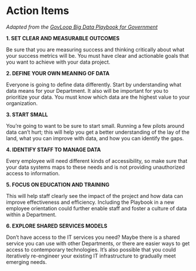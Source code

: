 # Action Items

_Adapted from the_ [_GovLoop Big Data Playbook for Government_](https://www.govloop.com/wp-content/uploads/2015/01/Big-Data-Playbook-.pdf?utm_source=Website\&utm_medium=Button\&utm_campaign=Guide)

**1. SET CLEAR AND MEASURABLE OUTCOMES**

Be sure that you are measuring success and thinking critically about what your success metrics will be. You must have clear and actionable goals that you want to achieve with your data project.

**2. DEFINE YOUR OWN MEANING OF DATA**

Everyone is going to define data differently. Start by understanding what data means for your Department. It also will be important for you to prioritize your data. You must know which data are the highest value to your organization.

**3. START SMALL**

You’re going to want to be sure to start small. Running a few pilots around data can’t hurt; this will help you get a better understanding of the lay of the land, what you can improve with data, and how you can identify the gaps.

**4. IDENTIFY STAFF TO MANAGE DATA**

Every employee will need different kinds of accessibility, so make sure that your data systems maps to these needs and is not providing unauthorized access to information.

**5. FOCUS ON EDUCATION AND TRAINING**

This will help staff clearly see the impact of the project and how data can improve effectiveness and efficiency. Including the Playbook in a new employee orientation could further enable staff and foster a culture of data within a Department.

**6. EXPLORE SHARED SERVICES MODELS**

Don’t have access to the IT services you need? Maybe there is a shared service you can use with other Departments, or there are easier ways to get access to contemporary technologies. It’s also possible that you could iteratively re-engineer your existing IT infrastructure to gradually meet emerging needs.
